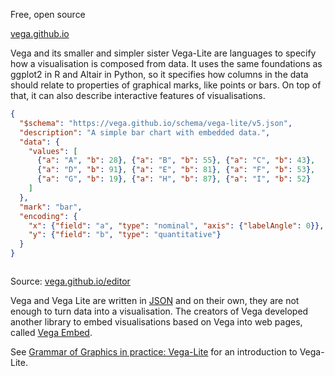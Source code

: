 Free, open source

[vega.github.io](https://vega.github.io/)

Vega and its smaller and simpler sister Vega-Lite are languages to specify how a visualisation is composed from data. It uses the same foundations as ggplot2 in R and Altair in Python, so it specifies how columns in the data should relate to properties of graphical marks, like points or bars. On top of that, it can also describe interactive features of visualisations.

```json
{
  "$schema": "https://vega.github.io/schema/vega-lite/v5.json",
  "description": "A simple bar chart with embedded data.",
  "data": {
    "values": [
      {"a": "A", "b": 28}, {"a": "B", "b": 55}, {"a": "C", "b": 43},
      {"a": "D", "b": 91}, {"a": "E", "b": 81}, {"a": "F", "b": 53},
      {"a": "G", "b": 19}, {"a": "H", "b": 87}, {"a": "I", "b": 52}
    ]
  },
  "mark": "bar",
  "encoding": {
    "x": {"field": "a", "type": "nominal", "axis": {"labelAngle": 0}},
    "y": {"field": "b", "type": "quantitative"}
  }
}
```

<p class='center'>
<img src='Data%20visualisation%20design%20in%20practice%202%20tools%20208f06b06b0f4b21ad8ecf3047f02ce0/vega-bar.png' alt='' class='max-600' />
</p>

Source: [vega.github.io/editor](https://vega.github.io/editor/#/)

Vega and Vega Lite are written in <span class='internal-link'>[JSON](json-files)</span> and on their own, they are not enough to turn data into a visualisation. The creators of Vega developed another library to embed visualisations based on Vega into web pages, called [Vega Embed](https://github.com/vega/vega-embed).

See <span class='internal-link'>[Grammar of Graphics in practice: Vega-Lite](grammar-of-graphics-in-practice-vega-lite)</span> for an introduction to Vega-Lite.